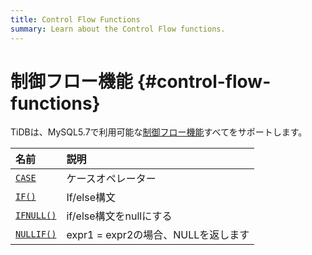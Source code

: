 ```yaml
---
title: Control Flow Functions
summary: Learn about the Control Flow functions.
---
```


# 制御フロー機能 {#control-flow-functions}

TiDBは、MySQL5.7で利用可能な[制御フロー機能](https://dev.mysql.com/doc/refman/5.7/en/flow-control-functions.html)すべてをサポートします。

| 名前                                                                                                | 説明                         |
| :------------------------------------------------------------------------------------------------ | :------------------------- |
| [`CASE`](https://dev.mysql.com/doc/refman/5.7/en/flow-control-functions.html#operator_case)       | ケースオペレーター                  |
| [`IF()`](https://dev.mysql.com/doc/refman/5.7/en/flow-control-functions.html#function_if)         | If/else構文                  |
| [`IFNULL()`](https://dev.mysql.com/doc/refman/5.7/en/flow-control-functions.html#function_ifnull) | if/else構文をnullにする          |
| [`NULLIF()`](https://dev.mysql.com/doc/refman/5.7/en/flow-control-functions.html#function_nullif) | expr1 = expr2の場合、NULLを返します |
